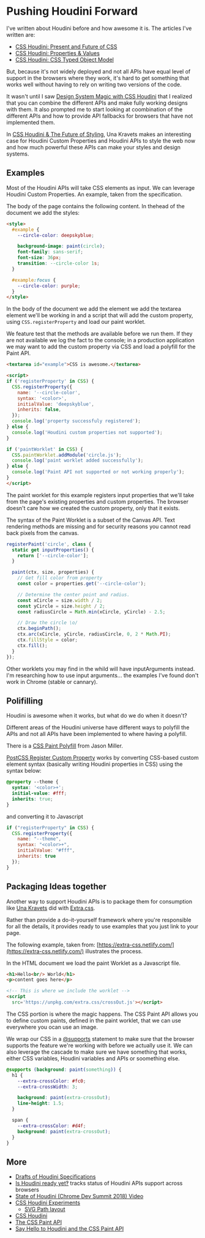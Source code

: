 # Pushing Houdini Forward

I've written about Houdini before and how awesome it is. The articles I've written are:

* [CSS Houdini: Present and Future of CSS](https://publishing-project.rivendellweb.net/css-houdini-present-and-future-of-css/)
* [CSS Houdini: Properties & Values](https://publishing-project.rivendellweb.net/css-houdini-properties-values/)
* [CSS Houdini: CSS Typed Object Model](https://publishing-project.rivendellweb.net/css-houdini-css-typed-object-model/)

But, because it's not widely deployed and not all APIs have equal level of support in the browsers where they work, it's hard to get something that works well without having to rely on writing two versions of the code.

It wasn't until I saw [Design System Magic with CSS Houdini](https://css-houdini.web.app/talks/design-systems/#/0) that I realized that you can combine the different APIs and make fully working designs with them. It also prompted me to start looking  at coombination of the different APIs and how to provide API fallbacks for browsers that have not implemented them.

In [CSS Houdini & The Future of Styling](https://www.youtube.com/watch?v=GhRE3rML9t4), Una Kravets makes an interesting case for Houdini Custom Properties and Houdini APIs to style the web now and how much powerful these APIs can make your styles and design systems.

## Examples

Most of the Houdini APIs will take CSS elements as input. We can leverage Houdini Custom Properties. An example, taken from the specification.

The body of the page contains the following content. In thehead of the document we add the styles:

```html
<style>
  #example {
    --circle-color: deepskyblue;

    background-image: paint(circle);
    font-family: sans-serif;
    font-size: 36px;
    transition: --circle-color 1s;
  }

  #example:focus {
    --circle-color: purple;
  }
</style>
```

In the body of the document we add the element we add the textarea element we'll be working in and a script that will add the custom property, using `CSS.registerProperty` and load our paint worklet.

We feature test that the methods are available before we run them. If they are not available we log the fact to the console; in a production application we may want to add the custom property via CSS and load a polyfill for the Paint API.

```html
<textarea id="example">CSS is awesome.</textarea>

<script>
if ('registerProperty' in CSS) {
  CSS.registerProperty({
    name: '--circle-color',
    syntax: '<color>',
    initialValue: 'deepskyblue',
    inherits: false,
  });
  console.log('property successfuly registered');
} else {
  console.log('Houdini custom properties not supported');
}

if ('paintWorklet' in CSS) {
  CSS.paintWorklet.addModule('circle.js');
  console.log('paint worklet added successfully');
} else {
  console.log('Paint API not supported or not working properly');
}
</script>
```

The paint worklet for this example registers input properties that we'll take from the page's existing properties and custom properties. The browser doesn't care how we created the custom property, only that it exists.

The syntax of the Paint Worklet is a subset of the Canvas API. Text rendering methods are missing and for security reasons you cannot read back pixels from the canvas.

```js
registerPaint('circle', class {
  static get inputProperties() {
    return ['--circle-color'];
  }

  paint(ctx, size, properties) {
    // Get fill color from property
    const color = properties.get('--circle-color');

    // Determine the center point and radius.
    const xCircle = size.width / 2;
    const yCircle = size.height / 2;
    const radiusCircle = Math.min(xCircle, yCircle) - 2.5;

    // Draw the circle \o/
    ctx.beginPath();
    ctx.arc(xCircle, yCircle, radiusCircle, 0, 2 * Math.PI);
    ctx.fillStyle = color;
    ctx.fill();
  }
});
```

Other worklets you may find in the whild will have inputArguments instead. I'm researching how to use input arguments... the examples I've found don't work in Chrome (stable or cannary).

## Polifilling

Houdini is awesome when it works, but what do we do when it doesn't?

Different areas of the Houdini universe have different ways to polyfill the APIs and not all APIs have been implemented to where having a polyfill.

There is a [CSS Paint Polyfill](https://github.com/GoogleChromeLabs/css-paint-polyfill/tree/master/demo) from Jason Miller.

[PostCSS Register Custom Property](https://www.npmjs.com/package/postcss-register-custom-props) works by converting CSS-based custom element syntax (basically writing Houdini properties in CSS) using the syntax below:

```css
@property --theme {
  syntax: '<color>+';
  initial-value: #fff;
  inherits: true;
}
```

and converting it to Javascript

```js
if ("registerProperty" in CSS) {
  CSS.registerProperty({
    name: "--theme",
    syntax: "<color>+",
    initialValue: "#fff",
    inherits: true
  });
}
```

## Packaging Ideas together

Another way to support Houdini APIs is to package them for consumption like [Una Kravets](https://twitter.com/una) did with [Extra.css](https://extra-css.netlify.com/).

Rather than provide a do-it-yourself framework where you're responsible for all the details, it provides ready to use examples that you just link to your page.

The following example, taken from: [https://extra-css.netlify.com/](https://extra-css.netlify.com/) illustrates the process.

In the HTML document we load the paint Worklet as a Javascript file.

```html
<h1>Hello<br/> World</h1>
<p>content goes here</p>

<!-- This is where we include the worklet -->
<script
  src='https://unpkg.com/extra.css/crossOut.js'></script>
```

The CSS portion is where the magic happens. The CSS Paint API allows you to define custom paints, defined in the paint worklet, that we can use everywhere you ocan use an image.

We wrap our CSS in a [@supports](https://www.youtube.com/watch?v=KbXy0f0aCN0) statement to make sure that the browser supports the feature we're working with before we actually use it.  We can also leverage the cascade to make sure we have something that works, either CSS variables, Houdini variables and APIs or soomething else.

```css
@supports (background: paint(something)) {
  h1 {
    --extra-crossColor: #fc0;
    --extra-crossWidth: 3;

    background: paint(extra-crossOut);
    line-height: 1.5;
  }

  span {
    --extra-crossColor: #d4f;
    background: paint(extra-crossOut);
  }
}
```

## More

* [Drafts of Houdini Specifications](https://drafts.css-houdini.org/)
* [Is Houdini ready yet‽](https://ishoudinireadyyet.com/) tracks status of Houdini APIs support across browsers
* [State of Houdini (Chrome Dev Summit 2018) Video](https://www.youtube.com/watch?v=lK3OiJvwgSc)
* [CSS Houdini Experiments](https://css-houdini.rocks/)
  * [SVG Path layout](https://css-houdini.rocks/svg-path-layout/)
* [CSS Houdini](https://houdini.glitch.me/)
* [The CSS Paint API](https://css-tricks.com/the-css-paint-api/)
* [Say Hello to Houdini and the CSS Paint API](https://codersblock.com/blog/say-hello-to-houdini-and-the-css-paint-api/)
